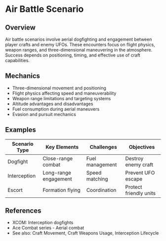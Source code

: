 # Air Battle Scenario

## Overview
Air battle scenarios involve aerial dogfighting and engagement between player crafts and enemy UFOs. These encounters focus on flight physics, weapon ranges, and three-dimensional maneuvering in the atmosphere. Success depends on positioning, timing, and effective use of craft capabilities.

## Mechanics
- Three-dimensional movement and positioning
- Flight physics affecting speed and maneuverability
- Weapon range limitations and targeting systems
- Altitude advantages and disadvantages
- Fuel consumption during aerial maneuvers
- Evasion and pursuit mechanics

## Examples
| Scenario Type | Key Elements | Challenges | Objectives |
|---------------|--------------|------------|------------|
| Dogfight | Close-range combat | Fuel management | Destroy enemy craft |
| Interception | Long-range engagement | Speed matching | Prevent UFO escape |
| Escort | Formation flying | Coordination | Protect friendly units |

## References
- XCOM: Interception dogfights
- Ace Combat series - Aerial combat
- See also: Craft Movement, Craft Weapons Usage, Interception Lifecycle